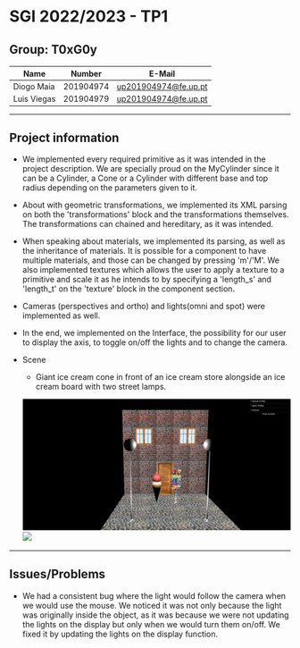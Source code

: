 # SGI 2022/2023 - TP1

## Group: T0xG0y

| Name        | Number    | E-Mail               |
| ----------- | --------- | -------------------- |
| Diogo Maia  | 201904974 | up201904974@fe.up.pt |
| Luis Viegas | 201904979 | up201904974@fe.up.pt |

---

## Project information

- We implemented every required primitive as it was intended in the project description. We are specially proud on the MyCylinder since it can be a Cylinder, a Cone or a Cylinder with different base and top radius depending on the parameters given to it.

- About with geometric transformations, we implemented its XML parsing on both the 'transformations' block and the transformations themselves. The transformations can chained and hereditary, as it was intended.

- When speaking about materials, we implemented its parsing, as well as the inheritance of materials. It is possible for a component to have multiple materials, and those can be changed by pressing 'm'/'M'. We also implemented textures which allows the user to apply a texture to a primitive and scale it as he intends to by specifying a 'length_s' and 'length_t' on the 'texture' block in the component section.

- Cameras (perspectives and ortho) and lights(omni and spot) were implemented as well.

- In the end, we implemented on the Interface, the possibility for our user to display the axis, to toggle on/off the lights and to change the camera.

- Scene

  - Giant ice cream cone in front of an ice cream store alongside an ice cream board with two street lamps.

  ![](./screenshots/1.png)
  ![](./screenshots/2.png)

---

## Issues/Problems

- We had a consistent bug where the light would follow the camera when we would use the mouse. We noticed it was not only because the light was originally inside the object, as it was because we were not updating the lights on the display but only when we would turn them on/off. We fixed it by updating the lights on the display function.
